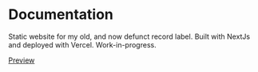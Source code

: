 # Documentation 

Static website for my old, and now defunct record label. Built with NextJs and deployed with Vercel. Work-in-progress.

[Preview](https://ctwebsite-seanlb02.vercel.app)
